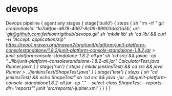 # devops
Devops
pipeline {
 agent any
 stages {
 stage('build') {
 steps {
 sh "rm -rf *"
 git credentialsId: '1a7a6fae-d678-4067-8c09-89903da21a5b', url:
'git@github.com:fethiomrigithub/devops.git'
 sh 'mkdir lib'
 sh 'cd lib/ && curl -H "Accept: application/zip"
https://repo1.maven.org/maven2/org/junit/platform/junit-platform-consolestandalone/1.8.2/junit-platform-console-standalone-1.8.2.jar > junit-platformconsole-standalone-1.8.2-all.jar'
 sh 'cd src/ && javac -cp "../lib/junit-platform-consolestandalone-1.8.2-all.jar" CalculatorTest.java Runner.java'
 }
 }
 stage('run') {
 steps {
 mkdir jenkinsTest/ && cd src && java Runner >
../jenkinsTest/ShapeTest.java"
 }
 }
 stage('test') {
 steps {
 sh "cd jenkinsTest/ && echo ShapeTest"
 sh 'cd src && java -jar ../lib/junit-platform-console-standalone1.8.2-all.jar -cp "." --select-class ShapeTest --reports-dir="reports"'
 junit 'src/reports/*-jupiter.xml'
 }
 }
 }
}
